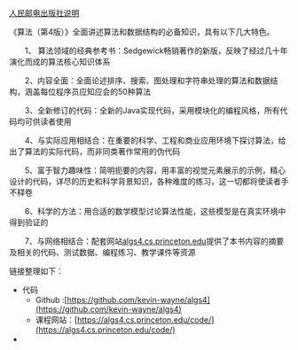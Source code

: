 [人民邮电出版社说明](http://www.ptpress.com.cn/shopping/buy?bookId=13591041-af27-495e-b8e8-b7c255d9b698)

《算法（第4版）》全面讲述算法和数据结构的必备知识，具有以下几大特色。

　　1、 算法领域的经典参考书：Sedgewick畅销著作的新版，反映了经过几十年演化而成的算法核心知识体系

　　2、内容全面：全面论述排序、搜索、图处理和字符串处理的算法和数据结构，涵盖每位程序员应知应会的50种算法

　　3、全新修订的代码：全新的Java实现代码，采用模块化的编程风格，所有代码均可供读者使用

　　4、与实际应用相结合：在重要的科学、工程和商业应用环境下探讨算法，给出了算法的实际代码，而非同类著作常用的伪代码

　　5、富于智力趣味性：简明扼要的内容，用丰富的视觉元素展示的示例，精心设计的代码，详尽的历史和科学背景知识，各种难度的练习，这一切都将使读者手不释卷

　　6、科学的方法：用合适的数学模型讨论算法性能，这些模型是在真实环境中得到验证的

　　7、与网络相结合：配套网站[algs4.cs.princeton.edu](https://algs4.cs.princeton.edu/home/)提供了本书内容的摘要及相关的代码、测试数据、编程练习、教学课件等资源



链接整理如下：

- 代码 
  - Github :[https://github.com/kevin-wayne/algs4](https://github.com/kevin-wayne/algs4)
  - 课程网站：[https://algs4.cs.princeton.edu/code/](https://algs4.cs.princeton.edu/code/)
- 

